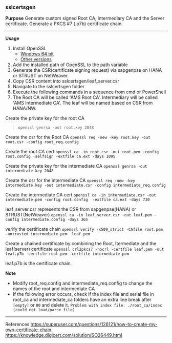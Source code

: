 ### sslcertsgen

**Purpose**
Generate custom signed Root CA, Intermediary CA and the Server certificate.
Generate a PKCS #7 (.p7b) certificate chain.

---

**Usage**

1. Install OpenSSL
   - [Windows 64 bit](https://slproweb.com/download/Win64OpenSSL-3_1_0.exe)
   - [Other versions](https://slproweb.com/products/Win32OpenSSL.html)
2. Add the installed path of OpenSSL to the path variable
3. Generate the CSR(certificate signing request) via sapgenpse on HANA or STRUST on NetWeaver. 
4. Copy CSR content into sslcertsgen/leaf_server.csr 
5. Navigate to the sslcertsgen folder
6. Execute the following commands in a sequence from cmd or PowerShell
7. The Root CA will be called 'AMS Root CA'. Intermediary will be called 'AMS Intermediate CA'. The leaf will be named based on CSR from HANA/NW.

Create the private key for the root CA
> `openssl genrsa -out root.key 2048`

Create the csr for the Root CA
`openssl req -new -key root.key -out root.csr -config root_req.config`

Create the root CA cert
`openssl ca -in root.csr -out root.pem -config root.config -selfsign -extfile ca.ext -days 1095`     

Create the private key for the intermediate CA
`openssl genrsa -out intermediate.key 2048`               

Create the csr for the intermediate CA
`openssl req -new -key intermediate.key -out intermediate.csr -config intermediate_req.config`

Create the intermediate CA cert
`openssl ca -in intermediate.csr -out intermediate.pem -config root.config  -extfile ca.ext -days 730`       

leaf_server.csr represents the CSR from sapgenpse(HANA) or STRUST(NetWeaver)
`openssl ca -in leaf_server.csr -out leaf.pem -config intermediate.config -days 365`         

verify the certificate chain
`openssl verify -x509_strict -CAfile root.pem -untrusted intermediate.pem  leaf.pem`                 

Create a chained certificate by combining the Root, Itermediate and the leaf(server) certificate
`openssl crl2pkcs7 -nocrl -certfile leaf.pem -out leaf.p7b -certfile root.pem -certfile intermediate.pem`

leaf.p7b is the certificate chain.

**Note**
- Modify root_req.config and intermediate_req.config to change the names of the root and intermediate CA
- If the following error occurs, check if the index file and serial file in root_ca and intermediate_ca folders have an extra line break after `[empty]` or `00` and delete it.
`Problem with index file: ./root_ca/index (could not load/parse file)`


---

References
https://superuser.com/questions/126121/how-to-create-my-own-certificate-chain
https://knowledge.digicert.com/solution/SO26449.html

